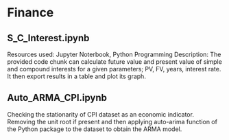 # Finance
## S_C_Interest.ipynb
Resources used: Jupyter Noterbook, Python Programming
Description: The provided code chunk can calculate future value and present value of simple and compound interests for a given parameters; PV, FV, years, interest rate. It then export results in a table and plot its graph.

## Auto_ARMA_CPI.ipynb
Checking the stationarity of CPI dataset as an economic indicator. Removing the unit root if present and then applying auto-arima function of the Python package to the dataset to obtain the ARMA model. 
